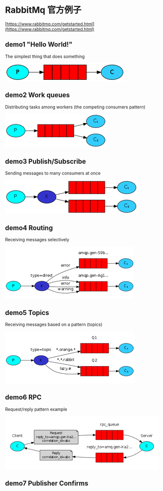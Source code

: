 # RabbitMq 官方例子

[https://www.rabbitmq.com/getstarted.html](https://www.rabbitmq.com/getstarted.html)

## demo1 "Hello World!"
The simplest thing that does something

![](assets/1.png)

## demo2 Work queues
Distributing tasks among workers (the competing consumers pattern)

![](assets/2.png)

## demo3 Publish/Subscribe
Sending messages to many consumers at once

![](assets/3.png)

## demo4 Routing
Receiving messages selectively

![](assets/4.png)


## demo5 Topics
Receiving messages based on a pattern (topics)

![](assets/5.png)

## demo6 RPC
Request/reply pattern example

![](assets/6.png)



## demo7 Publisher Confirms